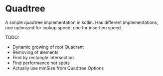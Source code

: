 # Quadtree

A simple quadtree implementation in kotlin.
Has different implementations, one optimized for lookup speed, one for insertion speed.

TODO:
- Dynamic growing of root Quadrant
- Removing of elements
- Find by rectangle intersection
- Find performance hot spots
- Actually use minSize from Quadtree Options